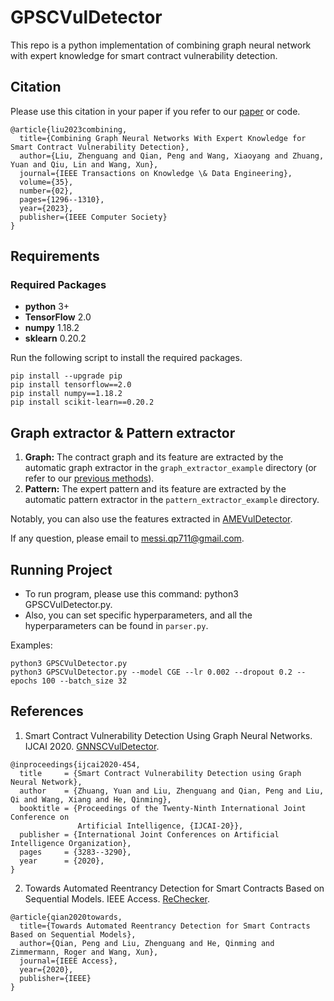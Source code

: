 # GPSCVulDetector

This repo is a python implementation of combining graph neural network with expert knowledge for smart contract vulnerability detection. 

## Citation
Please use this citation in your paper if you refer to our [paper](https://ieeexplore.ieee.org/abstract/document/9477066/) or code.
```
@article{liu2023combining,
  title={Combining Graph Neural Networks With Expert Knowledge for Smart Contract Vulnerability Detection},
  author={Liu, Zhenguang and Qian, Peng and Wang, Xiaoyang and Zhuang, Yuan and Qiu, Lin and Wang, Xun},
  journal={IEEE Transactions on Knowledge \& Data Engineering},
  volume={35},
  number={02},
  pages={1296--1310},
  year={2023},
  publisher={IEEE Computer Society}
}
``` 

## Requirements

### Required Packages
* **python** 3+
* **TensorFlow** 2.0
* **numpy** 1.18.2
* **sklearn** 0.20.2

Run the following script to install the required packages.
```shell
pip install --upgrade pip
pip install tensorflow==2.0
pip install numpy==1.18.2
pip install scikit-learn==0.20.2
```


## Graph extractor & Pattern extractor
1. **Graph:** The contract graph and its feature are extracted by the automatic graph extractor in the `graph_extractor_example` directory (or refer to our [previous methods](https://github.com/Messi-Q/GNNSCVulDetector)).
2. **Pattern:** The expert pattern and its feature are extracted by the automatic pattern extractor in the `pattern_extractor_example` directory.  


Notably, you can also use the features extracted in [AMEVulDetector](https://github.com/Messi-Q/AMEVulDetector).

If any question, please email to messi.qp711@gmail.com.


## Running Project
* To run program, please use this command: python3 GPSCVulDetector.py.
* Also, you can set specific hyperparameters, and all the hyperparameters can be found in `parser.py`.

Examples:
```shell
python3 GPSCVulDetector.py
python3 GPSCVulDetector.py --model CGE --lr 0.002 --dropout 0.2 --epochs 100 --batch_size 32
```

## References
1. Smart Contract Vulnerability Detection Using Graph Neural Networks. IJCAI 2020. [GNNSCVulDetector](https://github.com/Messi-Q/GNNSCVulDetector).
```
@inproceedings{ijcai2020-454,
  title     = {Smart Contract Vulnerability Detection using Graph Neural Network},
  author    = {Zhuang, Yuan and Liu, Zhenguang and Qian, Peng and Liu, Qi and Wang, Xiang and He, Qinming},
  booktitle = {Proceedings of the Twenty-Ninth International Joint Conference on
               Artificial Intelligence, {IJCAI-20}},
  publisher = {International Joint Conferences on Artificial Intelligence Organization}, 
  pages     = {3283--3290},
  year      = {2020},
}

```
2. Towards Automated Reentrancy Detection for Smart Contracts Based on Sequential Models. IEEE Access. [ReChecker](https://github.com/Messi-Q/ReChecker).
```
@article{qian2020towards,
  title={Towards Automated Reentrancy Detection for Smart Contracts Based on Sequential Models},
  author={Qian, Peng and Liu, Zhenguang and He, Qinming and Zimmermann, Roger and Wang, Xun},
  journal={IEEE Access},
  year={2020},
  publisher={IEEE}
}
```
